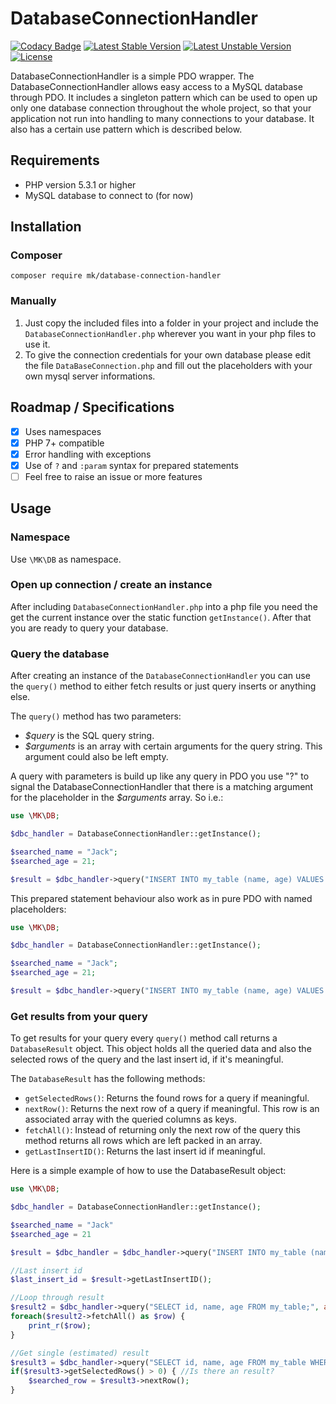 # DatabaseConnectionHandler

[![Codacy Badge](https://api.codacy.com/project/badge/Grade/e6c3cdbac6ec404c8c760ae9c2990026)](https://www.codacy.com/app/Mo0812/DatabaseConnectionHandler?utm_source=github.com&utm_medium=referral&utm_content=Mo0812/DatabaseConnectionHandler&utm_campaign=Badge_Grade)
[![Latest Stable Version](https://poser.pugx.org/mk/database-connection-handler/v/stable)](https://packagist.org/packages/mk/database-connection-handler)
[![Latest Unstable Version](https://poser.pugx.org/mk/database-connection-handler/v/unstable)](https://packagist.org/packages/mk/database-connection-handler)
[![License](https://img.shields.io/github/license/Mo0812/MKHal.svg)](https://img.shields.io/github/license/Mo0812/MKHal.svg)

DatabaseConnectionHandler is a simple PDO wrapper. The DatabaseConnectionHandler allows easy access to a MySQL database through PDO. It includes a singleton pattern which can be used to open up only one database connection throughout the whole project, so that your application not run into handling to many connections to your database. It also has a certain use pattern which is described below.

## Requirements

-   PHP version 5.3.1 or higher
-   MySQL database to connect to (for now)

## Installation

### Composer

`composer require mk/database-connection-handler`

### Manually

1.  Just copy the included files into a folder in your project and include the `DatabaseConnectionHandler.php` wherever you want in your php files to use it.
2.  To give the connection credentials for your own database please edit the file `DataBaseConnection.php` and fill out the placeholders with your own mysql server informations.

## Roadmap / Specifications

-   [x] Uses namespaces
-   [x] PHP 7+ compatible
-   [x] Error handling with exceptions
-   [x] Use of `?` and `:param` syntax for prepared statements
-   [ ] Feel free to raise an issue or more features

## Usage

### Namespace

Use `\MK\DB` as namespace.

### Open up connection / create an instance

After including `DatabaseConnectionHandler.php` into a php file you need the get the current instance over the static function `getInstance()`. After that you are ready to query your database.

### Query the database

After creating an instance of the `DatabaseConnectionHandler` you can use the `query()` method to either fetch results or just query inserts or anything else.

The `query()` method has two parameters:

-   _\$query_ is the SQL query string.
-   _\$arguments_ is an array with certain arguments for the query string. This argument could also be left empty.

A query with parameters is build up like any query in PDO you use "?" to signal the DatabaseConnectionHandler that there is a matching argument for the placeholder in the _\$arguments_ array. So i.e.:

```php
use \MK\DB;

$dbc_handler = DatabaseConnectionHandler::getInstance();

$searched_name = "Jack";
$searched_age = 21;

$result = $dbc_handler->query("INSERT INTO my_table (name, age) VALUES (?, ?);", array($searched_name, $searched_age));
```

This prepared statement behaviour also work as in pure PDO with named placeholders:

```php
use \MK\DB;

$dbc_handler = DatabaseConnectionHandler::getInstance();

$searched_name = "Jack";
$searched_age = 21;

$result = $dbc_handler->query("INSERT INTO my_table (name, age) VALUES (:name, :age);", array(":name" => $searched_name, ":age" => $searched_age));
```

### Get results from your query

To get results for your query every `query()` method call returns a `DatabaseResult` object. This object holds all the queried data and also the selected rows of the query and the last insert id, if it's meaningful.

The `DatabaseResult` has the following methods:

-   `getSelectedRows()`: Returns the found rows for a query if meaningful.
-   `nextRow()`: Returns the next row of a query if meaningful. This row is an associated array with the queried columns as keys.
-   `fetchAll()`: Instead of returning only the next row of the query this method returns all rows which are left packed in an array.
-   `getLastInsertID()`: Returns the last insert id if meaningful.

Here is a simple example of how to use the DatabaseResult object:

```php
use \MK\DB;

$dbc_handler = DatabaseConnectionHandler::getInstance();

$searched_name = "Jack"
$searched_age = 21

$result = $dbc_handler = $dbc_handler->query("INSERT INTO my_table (name, age) VALUES (?, ?);", array($searched_name, $searched_age));

//Last insert id
$last_insert_id = $result->getLastInsertID();

//Loop through result
$result2 = $dbc_handler->query("SELECT id, name, age FROM my_table;", array());
foreach($result2->fetchAll() as $row) {
    print_r($row);
}

//Get single (estimated) result
$result3 = $dbc_handler->query("SELECT id, name, age FROM my_table WHERE name = ?;", array($searched_name));
if($result3->getSelectedRows() > 0) { //Is there an result?
    $searched_row = $result3->nextRow();
}
```
